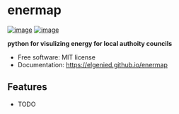 # enermap


[![image](https://img.shields.io/pypi/v/enermap.svg)](https://pypi.python.org/pypi/enermap)
[![image](https://img.shields.io/conda/vn/conda-forge/enermap.svg)](https://anaconda.org/conda-forge/enermap)


**python for visulizing energy for local authoity councils**


-   Free software: MIT license
-   Documentation: https://elgenied.github.io/enermap
    

## Features

-   TODO
